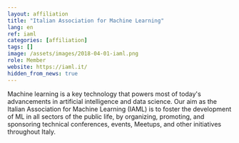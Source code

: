 ```yaml
---
layout: affiliation
title: "Italian Association for Machine Learning"
lang: en
ref: iaml
categories: [affiliation]
tags: []
image: /assets/images/2018-04-01-iaml.png
role: Member
website: https://iaml.it/
hidden_from_news: true
---
```


Machine learning is a key technology that powers most of today's advancements in artificial intelligence and data science. Our aim as the Italian Association for Machine Learning (IAML) is to foster the development of ML in all sectors of the public life, by organizing, promoting, and sponsoring technical conferences, events, Meetups, and other initiatives throughout Italy.
